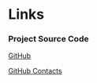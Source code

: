 # Links

### Project Source Code

[GitHub](https://github.com/vadimrevich/ScriptLib)

[GitHub Contacts](https://github.com/vadimrevich/vadimrevich/blob/master/README.md)
